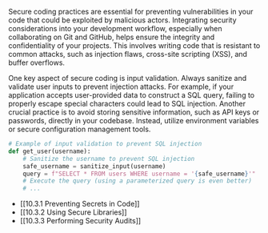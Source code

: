Secure coding practices are essential for preventing vulnerabilities in your code that could be exploited by malicious actors. Integrating security considerations into your development workflow, especially when collaborating on Git and GitHub, helps ensure the integrity and confidentiality of your projects. This involves writing code that is resistant to common attacks, such as injection flaws, cross-site scripting (XSS), and buffer overflows.

One key aspect of secure coding is input validation. Always sanitize and validate user inputs to prevent injection attacks. For example, if your application accepts user-provided data to construct a SQL query, failing to properly escape special characters could lead to SQL injection. Another crucial practice is to avoid storing sensitive information, such as API keys or passwords, directly in your codebase. Instead, utilize environment variables or secure configuration management tools.

```python
# Example of input validation to prevent SQL injection
def get_user(username):
    # Sanitize the username to prevent SQL injection
    safe_username = sanitize_input(username)
    query = f"SELECT * FROM users WHERE username = '{safe_username}'"
    # Execute the query (using a parameterized query is even better)
    # ...
```

- [[10.3.1 Preventing Secrets in Code]]
- [[10.3.2 Using Secure Libraries]]
- [[10.3.3 Performing Security Audits]]